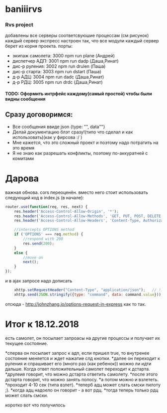 # baniiirvs
### Rvs project

добавлены все серверы соответсвуюшие процессам (см рисунок)
каждый сервер экспресс настроен так, что все модули каждый сервер берет из корня проекта.
порты:

* экипаж самолета:                  3000            npm run plane       (Андрей)
* диспетчер АДП:                    3001            npm run dadp        (Даша,Ринат)
* дис-р руления:                    3002            npm run drulen      (Паша)
* дис-р старта:                     3003            npm run dstart      (Паша)
* д-р АДЦ:                          3004            npm run dadc        (Даша,Ринат)
* д-р РДЦ:                          3005            npm run drdc        (Даша,Ринат)


#### TODO: Оформить интрфейс каждому(самый простой) чтобы были видны сообщения


## Сразу договоримся:

* Все сообщения ввиде json {type: "", data""}
* Делай документацию блэт сразу!(типо что сделал и как использовать)(как у фирсова :/ )
* Мне кажется, что это сложный проект и поэтому надо потратить на это время
* Я не знаю как разрешать конфликты, поэтому по-аккуратней с комитами

# Дарова

важная обнова. cors переоценён. вместо него стоит использовать следующий код в index.js (в начале):

```javascript
router.use(function(req, res, next) {
    res.header('Access-Control-Allow-Origin', '*');
    res.header('Access-Control-Allow-Methods', 'GET, PUT, POST, DELETE, OPTIONS');
    res.header('Access-Control-Allow-Headers', 'Content-Type, Authorization, Content-Length, X-Requested-With');

    //intercepts OPTIONS method
    if ('OPTIONS' === req.method) {
        //respond with 200
        res.send(200);
    }
    else {
        //move on
        next();
    }
});
```

и в ajax запросе надо дописать

```javascript
    xhttp.setRequestHeader("Content-Type", "application/json");   // !!!important
    xhttp.send(JSON.stringify({type: "command", data: command.value}));  // !!!important
```
отсюда - http://johnzhang.io/options-request-in-express
как то так.


# Итог к 18.12.2018

есть самолет, он посылает запроасы на другие процессы и получает их текущее состояние.

*сперва он посылает запрос к адп, если пришел true, то внутренее состояние меняется и ждет  нажатие слд кнопки.
*далее он переходит к руления и спрашивает его (много раз (как ребенок)) можно ли идти дальше. Когда ответ положительный самолет переходит к дстарта.
*друлеия говорит, что можно дстарта ответить самолету.
*после этого дстарта говорит, что можно занять полосу.
*а потом можно и взлететь.
*проходит 4-10 сек (типа взлет).
*теперб адц может слать смски пилоту ;).
*когда адц надоело он говорит - а вот рдц.
*тогда теперь только рдц может слать смски.

коротко вот что получилось